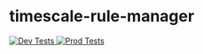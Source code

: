 # timescale-rule-manager

<a href="https://github.com/SENERGY-Platform/timescale-rule-manager/actions/workflows/dev.yml" rel="nofollow">
    <img src="https://github.com/SENERGY-Platform/timescale-rule-manager/actions/workflows/dev.yml/badge.svg?branch=dev" alt="Dev Tests" />
</a>

<a href="https://github.com/SENERGY-Platform/timescale-rule-manager/actions/workflows/prod.yml" rel="nofollow">
    <img src="https://github.com/SENERGY-Platform/timescale-rule-manager/actions/workflows/prod.yml/badge.svg?branch=master" alt="Prod Tests" />
</a>
